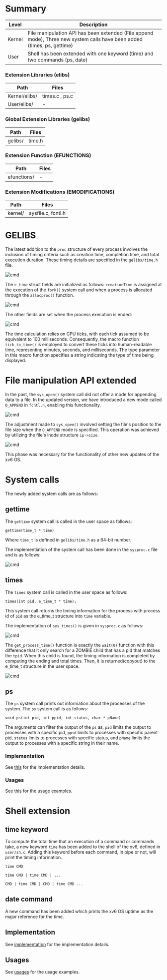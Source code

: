# Summary
Level | Description |
| --- | --- |
| Kernel | File manipulation API has been extended (File append mode), Three new system calls have been added (times, ps, gettime)  |
| User | Shell has been extended with one keyword (time) and two commands (ps, date) |

### Extension Libraries (elibs)
Path | Files |
| --- | --- |
| Kernel/elibs/ | times.c , ps.c  |
| User/elibs/ |  - |

### Global Extension Libraries (gelibs)
Path | Files |
| --- | --- |
| gelibs/ | time.h |

### Extension Function (EFUNCTIONS)
Path | Files |
| --- | --- |
| efunctions/ | - |

### Extension Modifications (EMODIFICATIONS)
Path | Files |
| --- | --- |
| kernel/ | sysfile.c, fcntl.h |


# GELIBS
The latest addition to the `proc` structure of every process involves the inclusion of timing criteria such as creation time, completion time, and total execution duration. These timing details are specified in the `gelibs/time.h` file.

![cmd](https://github.com/gkiarashv/xv6/blob/main/images/timeinfo.png)


The `e_time` struct fields are initialized as follows: `creationTime` is assigned at the execution of the `fork()` system call and when a process is allocated through the `allocproc()` function.

![cmd](https://github.com/gkiarashv/xv6/blob/main/images/estructfp.png)


The other fields are set when the process execution is ended:

![cmd](https://github.com/gkiarashv/xv6/blob/main/images/exectime.png)


The time calculation relies on CPU ticks, with each tick assumed to be equivalent to 100 milliseconds. Consequently, the macro function `tick_to_time()` is employed to convert these ticks into human-readable time, representing minutes, seconds, and milliseconds. The type parameter in this macro function specifies a string indicating the type of time being displayed.











# File manipulation API extended

In the past, the `sys_open()` system call did not offer a mode for appending data to a file. In the updated version, we have introduced a new mode called `O_APPEND` in `fcntl.h`, enabling this functionality.

![cmd](https://github.com/gkiarashv/xv6/blob/main/images/fcntlmodes.png)


The adjustment made to `sys_open()` involved setting the file's position to the file size when the `O_APPEND` mode is specified. This operation was achieved by utilizing the file's inode structure `ip->size`.

![cmd](https://github.com/gkiarashv/xv6/blob/main/images/sysopen.png)


This phase was necessary for the functionality of other new updates of the xv6 OS.












# System calls
The newly added system calls are as follows:


## gettime
The `gettime` system call is called in the user space as follows:
```
gettime(time_t * time)
```
Where `time_t` is defined in `gelibs/time.h` as a 64-bit number.

The implementiation of the system call has been done in the `sysproc.c` file and is as follows:


![cmd](https://github.com/gkiarashv/xv6/blob/main/images/gettimeimp.png)





## times
The `times` system call is called in the user space as follows:
```
times(int pid, e_time_t * time);
```
This system call returns the timing information for the process with process id of `pid` as the e_time_t structure into
`time` variable.


The implementation of `sys_times()` is given in `sysproc.c` as follows:

![cmd](https://github.com/gkiarashv/xv6/blob/main/images/sys_times.png)



The `get_process_time()` function is exactly the `wait(0)` function with this difference that it only search for a ZOMBIE child that has a pid that
matches the `tpid`. When this child is found, the timing information is completed by computing the ending and total times. Then, it is returned(copyout) to the 
e_time_t structure in the user space.


![cmd](https://github.com/gkiarashv/xv6/blob/main/images/getprocesstime.png)






## ps
The `ps` system call prints out information about the processes of the system. The `ps` system call is as follows:
```
void ps(int pid, int ppid, int status, char * pName)
```
The arguments can filter the output of the `ps` as, `pid` limits the output to processes with a specific pid, `ppid` limits to processes with specific parent pid, `status` limits to processes with specific status, and `pName` limits the output to processes with a specific string in their name.


### Implementation
See [this](https://github.com/gkiarashv/xv6/tree/main/contributions/Sep%2028%202023/ps_implementation) for the implementation details.


### Usages
See [this](https://github.com/gkiarashv/xv6/tree/main/contributions/Sep%2028%202023/ps_usage) for the usage examples.




# Shell extension

## time keyword
To compute the total time that an execution of a command or commands take, a new keyword `time` has been added to the shell of the xv6, defined in `user/sh.c`. Adding this keyword before each command, in pipe or not, will print the timing information.
```
time CMD
```
```
time CMD | time CMD | ...
```
```
CMD | time CMD | CMD | time CMD ...
```


## date command
A new command has been added which prints the xv6 OS uptime as the major reference for the time.



## Implementation
See [implementation](https://github.com/gkiarashv/xv6/tree/main/contributions/Sep%2028%202023/shell_implemenation) for the implementation details.


## Usages
See [usages](https://github.com/gkiarashv/xv6/tree/main/contributions/Sep%2028%202023/shell_usage) for the usage examples.





















